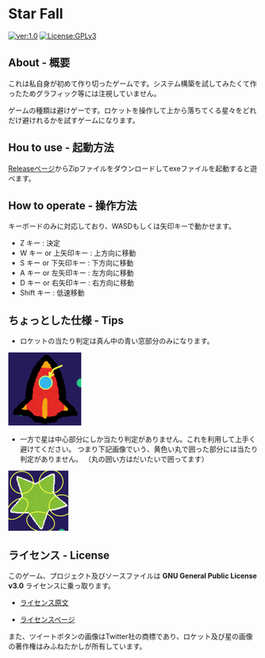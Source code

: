# Star Fall

[![ver:1.0](https://img.shields.io/badge/ver-1.0-8181F7.svg)](https://github.com/mtytheone/StarFall/releases/tag/v1.0)
[![License:GPLv3](https://img.shields.io/badge/License-GPLv3-04B431.svg)](https://choosealicense.com/licenses/gpl-3.0/)

## About - 概要
これは私自身が初めて作り切ったゲームです。システム構築を試してみたくて作ったためグラフィック等には注視していません。

ゲームの種類は避けゲーです。ロケットを操作して上から落ちてくる星々をどれだけ避けれるかを試すゲームになります。

## Hou to use - 起動方法
[Releaseページ](https://github.com/mtytheone/StarFall/releases/)からZipファイルをダウンロードしてexeファイルを起動すると遊べます。

## How to operate - 操作方法
キーボードのみに対応しており、WASDもしくは矢印キーで動かせます。
- Z キー : 決定
- W キー or 上矢印キー : 上方向に移動
- S キー or 下矢印キー : 下方向に移動
- A キー or 左矢印キー : 左方向に移動
- D キー or 右矢印キー : 右方向に移動
- Shift キー : 低速移動

## ちょっとした仕様 - Tips
- ロケットの当たり判定は真ん中の青い窓部分のみになります。

![Rocket](./Rocket.png)

- 一方で星は中心部分にしか当たり判定がありません。これを利用して上手く避けてください。
つまり下記画像でいう、黄色い丸で囲った部分には当たり判定がありません。
（丸の囲い方はだいたいで囲ってます）

![Star](./Star.png)

## ライセンス - License
このゲーム、プロジェクト及びソースファイルは **GNU General Public License v3.0** ライセンスに乗っ取ります。

- [ライセンス原文](https://github.com/mtytheone/StarFall/blob/master/LICENSE.md)

- [ライセンスページ](https://choosealicense.com/licenses/gpl-3.0/)

また、ツイートボタンの画像はTwitter社の商標であり、ロケット及び星の画像の著作権はみふねたかしが所有しています。